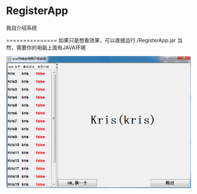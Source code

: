 RegisterApp
===========

我自介绍系统

===============
如果只是想看效果，可以直接运行./RegisterApp.jar 
当然，需要你的电脑上面有JAVA环境

![Runtime sreenshot](main_screenshot.png)
